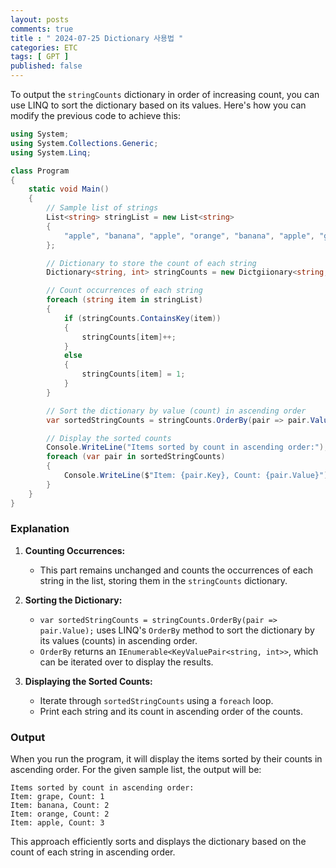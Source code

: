 ```yaml
---
layout: posts
comments: true
title : " 2024-07-25 Dictionary 사용법 "
categories: ETC
tags: [ GPT ]
published: false
---
```


To output the `stringCounts` dictionary in order of increasing count, you can use LINQ to sort the dictionary based on its values. Here's how you can modify the previous code to achieve this:

```csharp
using System;
using System.Collections.Generic;
using System.Linq;

class Program
{
    static void Main()
    {
        // Sample list of strings
        List<string> stringList = new List<string>
        {
            "apple", "banana", "apple", "orange", "banana", "apple", "grape", "orange"
        };

        // Dictionary to store the count of each string
        Dictionary<string, int> stringCounts = new Dictgiionary<string, int>();

        // Count occurrences of each string
        foreach (string item in stringList)
        {
            if (stringCounts.ContainsKey(item))
            {
                stringCounts[item]++;
            }
            else
            {
                stringCounts[item] = 1;
            }
        }

        // Sort the dictionary by value (count) in ascending order
        var sortedStringCounts = stringCounts.OrderBy(pair => pair.Value);

        // Display the sorted counts
        Console.WriteLine("Items sorted by count in ascending order:");
        foreach (var pair in sortedStringCounts)
        {
            Console.WriteLine($"Item: {pair.Key}, Count: {pair.Value}");
        }
    }
}
```

### Explanation

1. **Counting Occurrences:**
   - This part remains unchanged and counts the occurrences of each string in the list, storing them in the `stringCounts` dictionary.

2. **Sorting the Dictionary:**
   - `var sortedStringCounts = stringCounts.OrderBy(pair => pair.Value);` uses LINQ's `OrderBy` method to sort the dictionary by its values (counts) in ascending order.
   - `OrderBy` returns an `IEnumerable<KeyValuePair<string, int>>`, which can be iterated over to display the results.

3. **Displaying the Sorted Counts:**
   - Iterate through `sortedStringCounts` using a `foreach` loop.
   - Print each string and its count in ascending order of the counts.

### Output

When you run the program, it will display the items sorted by their counts in ascending order. For the given sample list, the output will be:

```text
Items sorted by count in ascending order:
Item: grape, Count: 1
Item: banana, Count: 2
Item: orange, Count: 2
Item: apple, Count: 3
```

This approach efficiently sorts and displays the dictionary based on the count of each string in ascending order.
